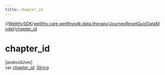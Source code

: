 ```yaml
---
title: chapter_id
---
```

//[WellthySDK](../../../index.html)/[wellthy.care.wellthysdk.data.therapy](../index.html)/[JourneyResetQuizDataModel](index.html)/[chapter_id](chapter_id.html)



# chapter_id



[androidJvm]\
var [chapter_id](chapter_id.html): [String](https://kotlinlang.org/api/latest/jvm/stdlib/kotlin/-string/index.html)




